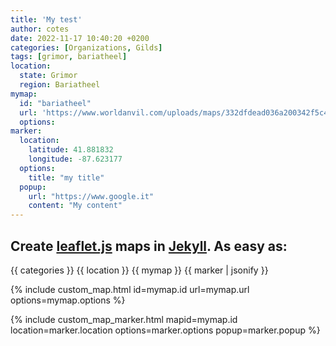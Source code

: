 ```yaml
---
title: 'My test'
author: cotes
date: 2022-11-17 10:40:20 +0200
categories: [Organizations, Gilds]
tags: [grimor, bariatheel]
location:
  state: Grimor
  region: Bariatheel
mymap:
  id: "bariatheel"
  url: 'https://www.worldanvil.com/uploads/maps/332dfdead036a200342f5c4a7a4b8c6d.png'
  options:
marker:
  location:
    latitude: 41.881832
    longitude: -87.623177
  options:
    title: "my title"
  popup:
    url: "https://www.google.it"
    content: "My content"
---
```



## Create [leaflet.js](https://leafletjs.com/) maps in [Jekyll](https://jekyllrb.com/). As easy as:

{{ categories }}
{{ location }}
{{ mymap }}
{{ marker | jsonify }}

{% include custom_map.html id=mymap.id url=mymap.url options=mymap.options %}

{% include custom_map_marker.html mapid=mymap.id location=marker.location options=marker.options popup=marker.popup %}
